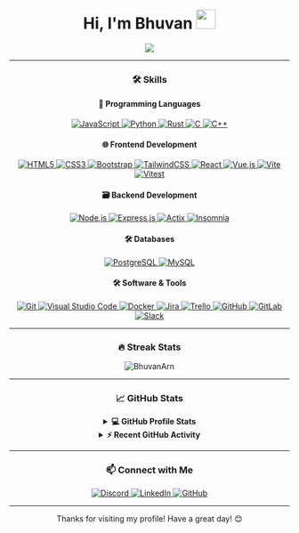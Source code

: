 <h1 align="center">Hi, I'm Bhuvan <img src="https://media.giphy.com/media/hvRJCLFzcasrR4ia7z/giphy.gif" width="35"></h1>

<p align="center">
  <a href="https://github.com/DenverCoder1/readme-typing-svg">
    <img src="https://readme-typing-svg.herokuapp.com?lines=Developer;Life+Enjoyer;From+France;Javascript+Believer;Video+Game+Player;Like+Simple+Things;&center=true&width=500&height=50">
  </a>
</p>

<hr/>

<h3 align="center">🛠️ Skills </h3>

<h4 align="center">🚀 Programming Languages</h4>

<p align="center">
    <a href="https://developer.mozilla.org/en-US/docs/Web/JavaScript" target="_blank">
        <img src="https://img.shields.io/badge/JavaScript-F7DF1E?style=for-the-badge&logo=javascript&logoColor=black" alt="JavaScript">
    </a>
    <a href="https://www.python.org" target="_blank">
        <img src="https://img.shields.io/badge/Python-3776AB?style=for-the-badge&logo=python&logoColor=white" alt="Python">
    </a>
    <a href="https://www.rust-lang.org" target="_blank">
        <img src="https://img.shields.io/badge/Rust-000000?style=for-the-badge&logo=rust&logoColor=white" alt="Rust">
    </a>
    <a href="https://devdocs.io/c/" target="_blank">
        <img src="https://img.shields.io/badge/C-00599C?style=for-the-badge&logo=c&logoColor=white" alt="C">
    </a>
    <a href="https://learn.microsoft.com/fr-fr/cpp/cpp/?view=msvc-170" target="_blank">
        <img src="https://img.shields.io/badge/C++-00599C?style=for-the-badge&logo=c%2B%2B&logoColor=white" alt="C++">
    </a>
</p>

<h4 align="center">🌐 Frontend Development</h4>

<p align="center">
    <a href="https://www.w3.org/html/" target="_blank">
        <img src="https://img.shields.io/badge/HTML5-E34F26?style=for-the-badge&logo=html5&logoColor=white" alt="HTML5">
    </a>
    <a href="https://www.w3schools.com/css/" target="_blank">
        <img src="https://img.shields.io/badge/CSS3-1572B6?style=for-the-badge&logo=css3&logoColor=white" alt="CSS3">
    </a>
    <a href="https://getbootstrap.com" target="_blank">
        <img src="https://img.shields.io/badge/Bootstrap-563D7C?style=for-the-badge&logo=bootstrap&logoColor=white" alt="Bootstrap">
    </a>
    <a href="https://tailwindcss.com" target="_blank">
        <img src="https://img.shields.io/badge/TailwindCSS-38B2AC?style=for-the-badge&logo=tailwind-css&logoColor=white" alt="TailwindCSS">
    </a>
    <a href="https://reactjs.org" target="_blank">
        <img src="https://img.shields.io/badge/React-61DAFB?style=for-the-badge&logo=react&logoColor=black" alt="React">
    </a>
    <a href="https://vuejs.org" target="_blank">
        <img src="https://img.shields.io/badge/Vue.js-4FC08D?style=for-the-badge&logo=vue.js&logoColor=white" alt="Vue.js">
    </a>
    <a href="https://vitejs.dev" target="_blank">
        <img src="https://img.shields.io/badge/Vite-646CFF?style=for-the-badge&logo=vite&logoColor=white" alt="Vite">
    </a>
    <a href="https://vitejs.dev/guide/features.html#testing" target="_blank">
        <img src="https://img.shields.io/badge/Vitest-646CFF?style=for-the-badge&logo=vite&logoColor=white" alt="Vitest">
    </a>
</p>

<h4 align="center">🗃️ Backend Development</h4>

<p align="center">
    <a href="https://nodejs.org" target="_blank">
        <img src="https://img.shields.io/badge/Node.js-43853D?style=for-the-badge&logo=node.js&logoColor=white" alt="Node.js">
    </a>
    <a href="https://expressjs.com" target="_blank">
        <img src="https://img.shields.io/badge/Express.js-000000?style=for-the-badge&logo=express&logoColor=white" alt="Express.js">
    </a>
    <a href="https://actix.rs" target="_blank">
        <img src="https://img.shields.io/badge/Actix-000000?style=for-the-badge&logo=rust&logoColor=white" alt="Actix">
    </a>
    <a href="#">
        <img src="https://img.shields.io/badge/Insomnia-5849BE?style=for-the-badge&logo=insomnia&logoColor=white" alt="Insomnia">
    </a>
</p>

<h4 align="center">🛠️ Databases</h4>

<p align="center">
    <a href="https://www.postgresql.fr/" target="_blank">
        <img src="https://img.shields.io/badge/PostgreSQL-336791?style=for-the-badge&logo=postgresql&logoColor=white" alt="PostgreSQL">
    </a>
    <a href="https://www.mysql.com/" target="_blank">
        <img src="https://img.shields.io/badge/MySQL-4479A1?style=for-the-badge&logo=mysql&logoColor=white" alt="MySQL">
    </a>
</p>

<h4 align="center">🛠️ Software & Tools</h4>

<p align="center">
    <a href="#">
        <img src="https://img.shields.io/badge/Git-F05032?style=for-the-badge&logo=git&logoColor=white" alt="Git">
    </a>
    <a href="#">
        <img src="https://img.shields.io/badge/VS%20Code-007ACC?style=for-the-badge&logo=visual-studio-code&logoColor=white" alt="Visual Studio Code">
    </a>
    <a href="#">
        <img src="https://img.shields.io/badge/Docker-2496ED?style=for-the-badge&logo=docker&logoColor=white" alt="Docker">
    </a>
    <a href="#">
        <img src="https://img.shields.io/badge/Jira-0052CC?style=for-the-badge&logo=jira&logoColor=white" alt="Jira">
    </a>
    <a href="#">
        <img src="https://img.shields.io/badge/Trello-0079BF?style=for-the-badge&logo=trello&logoColor=white" alt="Trello">
    </a>
    <a href="#">
        <img src="https://img.shields.io/badge/GitHub-181717?style=for-the-badge&logo=github&logoColor=white" alt="GitHub">
    </a>
    <a href="#">
        <img src="https://img.shields.io/badge/GitLab-FCA121?style=for-the-badge&logo=gitlab&logoColor=white" alt="GitLab">
    </a>
    <a href="#">
        <img src="https://img.shields.io/badge/Slack-4A154B?style=for-the-badge&logo=slack&logoColor=white" alt="Slack">
    </a>
</p>

<hr/>

<h3 align="center">🔥 Streak Stats</h3>

<p align="center">
  <img src="https://streak-stats.demolab.com?user=BhuvanArn&theme=algolia" alt="BhuvanArn" />
</p>

<hr/>

<h3 align="center">📈 GitHub Stats</h3>

<details align="center">
  <summary><b>💻 GitHub Profile Stats</b></summary>
  <br/>
  <p align="center">
    <a href="https://github.com/anuraghazra/github-readme-stats">
      <img alt="BHuvanArn's Github Stats" src="https://github-readme-stats.vercel.app/api?username=BhuvanArn&show_icons=true&count_private=true&theme=algolia" height="192px"/>
    </a>
    <br/>
    <a href="https://github.com/anuraghazra/github-readme-stats">
      <img alt="BhuvanArn's Top Languages" src="https://github-readme-stats.vercel.app/api/top-langs?username=BhuvanArn&show_icons=true&locale=en&layout=compact&theme=algolia" height="192px"/>
    </a>
    <br/>
        📝 These stats only includes my contribution in public repositories so it doesn't well reflect experience or skill level.
  </p>
</details>

<details align="center">
  <summary><b>⚡ Recent GitHub Activity</b></summary>
  <br/>
  <a href="https://github.com/BhuvanArn">
    BhuvanArn's Activity Graph
  </a>
</details>

<hr/>

<h3 align="center">📫 Connect with Me</h3>

<p align="center">
    <a href="https://discord.com/users/bhupower19#4644">
        <img src="https://img.shields.io/badge/Discord-Connect-blue" alt="Discord">
    </a>
    <a href="https://www.linkedin.com/in/bhuvan-arnaud/">
        <img src="https://img.shields.io/badge/LinkedIn-Connect-blue" alt="LinkedIn">
    </a>
    <a href="https://github.com/BhuvanArn">
        <img src="https://img.shields.io/badge/GitHub-Follow-blue" alt="GitHub">
    </a>
</p>

<hr/>

<p align="center">Thanks for visiting my profile! Have a great day! 😊</p>
